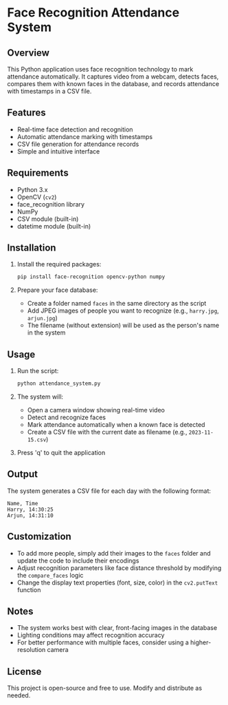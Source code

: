 # Face Recognition Attendance System

## Overview
This Python application uses face recognition technology to mark attendance automatically. It captures video from a webcam, detects faces, compares them with known faces in the database, and records attendance with timestamps in a CSV file.

## Features
- Real-time face detection and recognition
- Automatic attendance marking with timestamps
- CSV file generation for attendance records
- Simple and intuitive interface

## Requirements
- Python 3.x
- OpenCV (`cv2`)
- face_recognition library
- NumPy
- CSV module (built-in)
- datetime module (built-in)

## Installation
1. Install the required packages:
   ```bash
   pip install face-recognition opencv-python numpy
   ```

2. Prepare your face database:
   - Create a folder named `faces` in the same directory as the script
   - Add JPEG images of people you want to recognize (e.g., `harry.jpg`, `arjun.jpg`)
   - The filename (without extension) will be used as the person's name in the system

## Usage
1. Run the script:
   ```bash
   python attendance_system.py
   ```

2. The system will:
   - Open a camera window showing real-time video
   - Detect and recognize faces
   - Mark attendance automatically when a known face is detected
   - Create a CSV file with the current date as filename (e.g., `2023-11-15.csv`)

3. Press 'q' to quit the application

## Output
The system generates a CSV file for each day with the following format:
```
Name, Time
Harry, 14:30:25
Arjun, 14:31:10
```

## Customization
- To add more people, simply add their images to the `faces` folder and update the code to include their encodings
- Adjust recognition parameters like face distance threshold by modifying the `compare_faces` logic
- Change the display text properties (font, size, color) in the `cv2.putText` function

## Notes
- The system works best with clear, front-facing images in the database
- Lighting conditions may affect recognition accuracy
- For better performance with multiple faces, consider using a higher-resolution camera

## License
This project is open-source and free to use. Modify and distribute as needed.